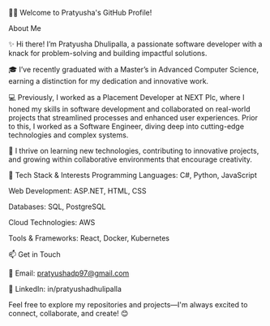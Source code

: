 👋🏽 Welcome to Pratyusha's GitHub Profile!

About Me

✨ Hi there! I’m Pratyusha Dhulipalla, a passionate software developer with a knack for problem-solving and building impactful solutions.

🎓 I’ve recently graduated with a Master’s in Advanced Computer Science, earning a distinction for my dedication and innovative work.

💻 Previously, I worked as a Placement Developer at NEXT Plc, where I honed my skills in software development and collaborated on real-world projects that streamlined processes and enhanced user experiences. Prior to this, I worked as a Software Engineer, diving deep into cutting-edge technologies and complex systems.

🌟 I thrive on learning new technologies, contributing to innovative projects, and growing within collaborative environments that encourage creativity.

🔧 Tech Stack & Interests
Programming Languages: C#, Python, JavaScript

Web Development: ASP.NET, HTML, CSS

Databases: SQL, PostgreSQL

Cloud Technologies: AWS

Tools & Frameworks: React, Docker, Kubernetes

📫 Get in Touch

💌 Email: pratyushadp97@gmail.com

🔗 LinkedIn: in/pratyushadhulipalla

Feel free to explore my repositories and projects—I'm always excited to connect, collaborate, and create! 😊

<!--
**pratyushadhulipalla/pratyushadhulipalla** is a ✨ _special_ ✨ repository because its `README.md` (this file) appears on your GitHub profile.

Here are some ideas to get you started:

- 🔭 I’m currently working on ...
- 🌱 I’m currently learning ...
- 👯 I’m looking to collaborate on ...
- 🤔 I’m looking for help with ...
- 💬 Ask me about ...
- 📫 How to reach me: ...
- 😄 Pronouns: ...
- ⚡ Fun fact: ...
-->
